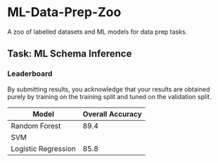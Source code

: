 # ML-Data-Prep-Zoo

A zoo of labelled datasets and ML models for data prep tasks.

## Task: ML Schema Inference

### Leaderboard

By submitting results, you acknowledge that your results are obtained purely by training on the training split and tuned on the validation split.

| Model               | Overall Accuracy |
|---------------------|------------------|
| Random Forest       | 89.4             |
| SVM                 |                  |
| Logistic Regression | 85.8             |
